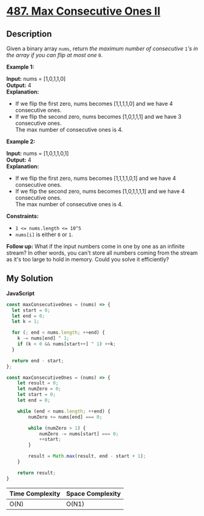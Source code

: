# [487. Max Consecutive Ones II](https://leetcode.com/problems/max-consecutive-ones-ii)

## Description

Given a binary array `nums`, return _the maximum number of consecutive_ `1`_'s in the array if you can flip at most one_ `0`.

**Example 1:**

**Input:** nums = \[1,0,1,1,0\]  
**Output:** 4  
**Explanation:**

- If we flip the first zero, nums becomes \[1,1,1,1,0\] and we have 4 consecutive ones.
- If we flip the second zero, nums becomes \[1,0,1,1,1\] and we have 3 consecutive ones.  
  The max number of consecutive ones is 4.

**Example 2:**

**Input:** nums = \[1,0,1,1,0,1\]  
**Output:** 4  
**Explanation:**

- If we flip the first zero, nums becomes \[1,1,1,1,0,1\] and we have 4 consecutive ones.
- If we flip the second zero, nums becomes \[1,0,1,1,1,1\] and we have 4 consecutive ones.  
  The max number of consecutive ones is 4.

**Constraints:**

- `1 <= nums.length <= 10^5`
- `nums[i]` is either `0` or `1`.

**Follow up:** What if the input numbers come in one by one as an infinite stream? In other words, you can't store all numbers coming from the stream as it's too large to hold in memory. Could you solve it efficiently?

## My Solution

**JavaScript**

```js
const maxConsecutiveOnes = (nums) => {
  let start = 0;
  let end = 0;
  let k = 1;

  for (; end < nums.length; ++end) {
    k -= nums[end] ^ 1;
    if (k < 0 && nums[start++] ^ 1) ++k;
  }

  return end - start;
};
```

```js
const maxConsecutiveOnes = (nums) => {
    let result = 0;
    let numZero = 0;
    let start = 0;
    let end = 0;

    while (end < nums.length; ++end) {
        numZero += nums[end] === 0;

        while (numZero > 1) {
            numZero -= nums[start] === 0;
            ++start;
        }

        result = Math.max(result, end - start + 1);
    }

    return result;
}
```

| Time Complexity | Space Complexity |
| --------------- | ---------------- |
| O(N)            | O(N1)            |
